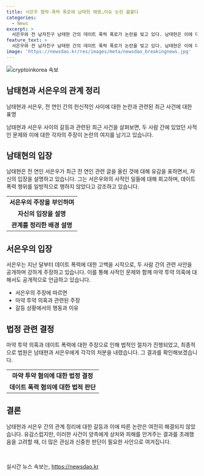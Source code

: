 ```yaml
---
title: 서은우 협박·폭력 폭로에 남태현 해명…이슈 논란 불붙다
categories:
  - News
excerpt: >
  서은우와 전 남자친구 남태현 간의 데이트 폭력 폭로가 논란을 빚고 있다. 남태현은 이에 대해 자신이 서은우에게 데이트 폭력을 행한 적은 없다고 해명했으며, 서은우는 데이트 폭력을 당한 후 어려움을 겪었음을 밝혔다. 두 사람은 데이트 폭력 이외에도 마약 투약 혐의로 경찰 수사를 받았고, 법원에서 징역 선고를 받았다. 이에 대한 논란이 계속되고 있다.
feature_text: >
  서은우와 전 남자친구 남태현 간의 데이트 폭력 폭로가 논란을 빚고 있다. 남태현은 이에 대해 자신이 서은우에게 데이트 폭력을 행한 적은 없다고 해명했으며, 서은우는 데이트 폭력을 당한 후 어려움을 겪었음을 밝혔다. 두 사람은 데이트 폭력 이외에도 마약 투약 혐의로 경찰 수사를 받았고, 법원에서 징역 선고를 받았다. 이에 대한 논란이 계속되고 있다.
image: 'https://newsdao.kr/res/images/meta/newsdao_breakingnews.jpg'
---
```


<p><img src="https://newsdao.kr/res/images/meta/newsdao_breakingnews.jpg" alt="cryptoinkorea 속보" /></p>

<h2 data-ke-size="size26">남태현과 서은우의 관계 정리</h2>

<p data-ke-size="size16">남태현과 서은우, 전 연인 간의 헌신적인 사이에 대한 논란과 관련된 최근 사건에 대한 표명</p>

<p data-ke-size="size16">남태현과 서은우 사이의 갈등과 관련된 최근 사건을 살펴보면, 두 사람 간에 있었던 사적인 문제와 이에 대한 각자의 주장이 논란의 여지를 남기고 있습니다.</p>

<h2 data-ke-size="size26">남태현의 입장</h2>

<p data-ke-size="size16">남태현은 전 연인 서은우가 최근 전 연인 관련 글을 올린 것에 대해 유감을 표하면서, 자신의 입장을 설명하고 있습니다. 그는 서은우와의 사적인 일들에 대해 회고하며, 데이트 폭력 행위를 일방적으로 행하지 않았다고 강조하고 있습니다.</p>

<table>
  <tr>
    <td style="text-align: center; height: 17px;"><b>서은우의 주장을 부인하며</b></td>
  </tr>
  <tr>
    <td style="text-align: center; height: 17px;"><b>자신의 입장을 설명</b></td>
  </tr>
  <tr>
    <td style="text-align: center; height: 17px;"><b>관계를 정리한 배경 설명</b></td>
  </tr>
</table>

<h2 data-ke-size="size26">서은우의 입장</h2>

<p data-ke-size="size16">서은우는 지난 달부터 데이트 폭력에 대한 고백을 시작으로, 두 사람 간의 관련 사안을 공개하며 강하게 주장하고 있습니다. 이를 통해 사적인 문제와 함께 마약 투약 의혹에 대해서도 공개적으로 언급하고 있습니다.</p>

<ul>
  <li>서은우의 주장에 따르면</li>
  <li>마약 투약 의혹과 관련된 주장</li>
  <li>갈등 상황에서의 행동과 이유</li>
</ul>

<h2 data-ke-size="size26">법정 관련 결정</h2>

<p data-ke-size="size16">마약 투약 의혹과 데이트 폭력에 대한 주장으로 인해 법적인 절차가 진행되었고, 최종적으로 법원은 남태현과 서은우에게 각각의 처분을 내렸습니다. 그 결과를 확인해보겠습니다.</p>

<table>
  <tr>
    <td style="text-align: center; height: 17px;"><b>마약 투약 혐의에 대한 법정 결정</b></td>
  </tr>
  <tr>
    <td style="text-align: center; height: 17px;"><b>데이트 폭력 혐의에 대한 법적 판단</b></td>
  </tr>
</table>

<h2 data-ke-size="size26">결론</h2>

<p data-ke-size="size16">남태현과 서은우 간의 관계 정리에 대한 갈등과 이에 따른 논란은 여전히 해결되지 않았습니다. 유감스럽지만, 이러한 사건이 양측에게 상처와 피해를 안겨주는 결과를 초래했음을 고려할 때, 더 많은 관심과 신중한 판단이 필요한 사안으로 여겨집니다.</p>

<p data-ke-size="size16">&nbsp;</p>
실시간 뉴스 속보는, <a href="https://newsdao.kr" rel="dofollow">https://newsdao.kr</a>


